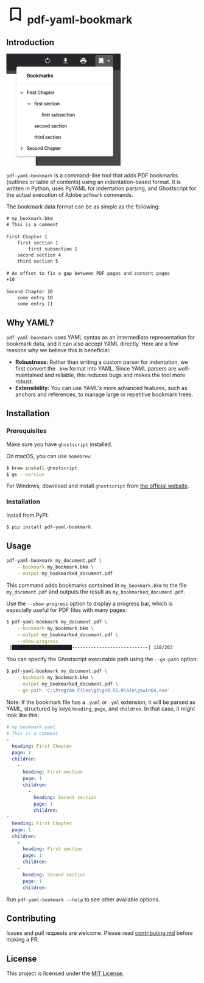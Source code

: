 <!-- Vim: set foldlevel=1: -->
# ![](docs/img/bookmark_border-24px.svg) pdf-yaml-bookmark

## Introduction

<img src="docs/img/demo-output.png" width="300" style="margin:auto">

`pdf-yaml-bookmark` is a command-line tool that adds PDF bookmarks (outlines or table of contents) using an indentation-based format. It is written in Python, uses PyYAML for indentation parsing, and Ghostscript for the actual execution of Adobe `pdfmark` commands.

The bookmark data format can be as simple as the following:

```text:my_bookmark.bkm
# my_bookmark.bkm
# This is a comment

First Chapter 1
    first section 1
        first subsection 1
    second section 4
    third section 5

# An offset to fix a gap between PDF pages and content pages
+10

Second Chapter 10
    some entry 10
    some entry 11
```

## Why YAML?

`pdf-yaml-bookmark` uses YAML syntax as an intermediate representation for bookmark data, and it can also accept YAML directly. Here are a few reasons why we believe this is beneficial:

- **Robustness:** Rather than writing a custom parser for indentation, we first convert the `.bkm` format into YAML. Since YAML parsers are well-maintained and reliable, this reduces bugs and makes the tool more robust.  
- **Extensibility:** You can use YAML's more advanced features, such as anchors and references, to manage large or repetitive bookmark trees.

## Installation

### Prerequisites

Make sure you have `ghostscript` installed.

On macOS, you can use `homebrew`:

```bash
$ brew install ghostscript
$ gs --version
```

For Windows, download and install `ghostscript` from [the official website](https://www.ghostscript.com/releases/gsdnld.html).

### Installation

Install from PyPI:

```bash
$ pip install pdf-yaml-bookmark
```

## Usage

```bash
pdf-yaml-bookmark my_document.pdf \
    --bookmark my_bookmark.bkm \
    --output my_bookmarked_document.pdf
```

This command adds bookmarks contained in `my_bookmark.bkm` to the file `my_document.pdf` and outputs the result as `my_bookmarked_document.pdf`.

Use the `--show-progress` option to display a progress bar, which is especially useful for PDF files with many pages:

```bash
$ pdf-yaml-bookmark my_document.pdf \
    --bookmark my_bookmark.bkm \
    --output my_bookmarked_document.pdf \
    --show-progress
 |██████████████████████----------------------------| 118/263
```

You can specify the Ghostscript executable path using the `--gs-path` option:

```bash
$ pdf-yaml-bookmark my_document.pdf \
    --bookmark my_bookmark.bkm \
    --output my_bookmarked_document.pdf \
    --gs-path 'C:\Program Files\gs\gs9.55.0\bin\gswin64.exe'
```

Note: If the bookmark file has a `.yaml` or `.yml` extension, it will be parsed as YAML, structured by keys `heading`, `page`, and `children`. In that case, it might look like this:

```yaml
# my_bookmark.yaml
# This is a comment
-
  heading: First Chapter
  page: 1
  children:
    -
      heading: First section
      page: 1
      children:
        -
          heading: Second section
          page: 1
          children:
-
  heading: First Chapter
  page: 1
  children:
    -
      heading: First section
      page: 1
      children:
    -
      heading: Second section
      page: 1
      children:
```

Run `pdf-yaml-bookmark --help` to see other available options.

## Contributing

Issues and pull requests are welcome. Please read [contributing.md](docs/contributing.md) before making a PR.

## License

This project is licensed under the [MIT License](LICENSE).
